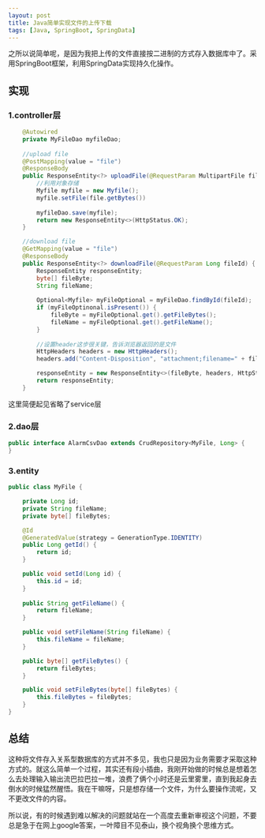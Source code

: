 ```yaml
---
layout: post
title: Java简单实现文件的上传下载
tags: [Java, SpringBoot, SpringData]
---
```


之所以说简单呢，是因为我把上传的文件直接按二进制的方式存入数据库中了。采用SpringBoot框架，利用SpringData实现持久化操作。

## 实现

### 1.controller层

``` java
    @Autowired
	private MyFileDao myfileDao;
	
	//upload file
	@PostMapping(value = "file")
    @ResponseBody
    public ResponseEntity<?> uploadFile(@RequestParam MultipartFile file) throws IOException {
        //利用对象存储
        Myfile myfile = new Myfile();
        myfile.setFile(file.getBytes())
        
		myfileDao.save(myfile);
        return new ResponseEntity<>(HttpStatus.OK);
    }

	//download file
   	@GetMapping(value = "file")
    @ResponseBody
    public ResponseEntity<?> downloadFile(@RequestParam Long fileId) {
        ResponseEntity responseEntity;
		byte[] fileByte;
        String fileName;
        
        Optional<Myfile> myFileOptional = myFileDao.findById(fileId); 
        if (myFileOptinonal.isPresent()) {
			fileByte = myFileOptional.get().getFileBytes();
            fileName = myFileOptional.get().getFileName();
        }
		
        //设置header这步很关键，告诉浏览器返回的是文件
        HttpHeaders headers = new HttpHeaders();
        headers.add("Content-Disposition", "attachment;filename=" + fileName);

        responseEntity = new ResponseEntity<>(fileByte, headers, HttpStatus.OK);
        return responseEntity;
    }
```

这里简便起见省略了service层

### 2.dao层

``` java
public interface AlarmCsvDao extends CrudRepository<MyFile, Long> {
}
```

### 3.entity

``` java
public class MyFile {

    private Long id;
    private String fileName;
    private byte[] fileBytes;

    @Id
    @GeneratedValue(strategy = GenerationType.IDENTITY)
    public Long getId() {
        return id;
    }

    public void setId(Long id) {
        this.id = id;
    }
    
    public String getFileName() {
        return fileName;
    }

    public void setFileName(String fileName) {
        this.fileName = fileName;
    }

    public byte[] getFileBytes() {
        return fileBytes;
    }

    public void setFileBytes(byte[] fileBytes) {
        this.fileBytes = fileBytes;
    }
}
```

## 总结

​	这种将文件存入关系型数据库的方式并不多见，我也只是因为业务需要才采取这种方式的。就这么简单一个过程，其实还有段小插曲，我刚开始做的时候总是想着怎么去处理输入输出流巴拉巴拉一堆，浪费了俩个小时还是云里雾里，直到我起身去倒水的时候猛然醒悟。我在干嘛呀，只是想存储一个文件，为什么要操作流呢，又不更改文件的内容。

​	所以说，有的时候遇到难以解决的问题就站在一个高度去重新审视这个问题，不要总是急于在网上google答案，一叶障目不见泰山，换个视角换个思维方式。
